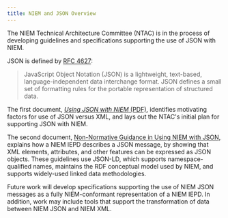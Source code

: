 ```yaml
---
title: NIEM and JSON Overview
---
```


The NIEM Technical Architecture Committee (NTAC) is in the process of developing
guidelines and specifications supporting the use of JSON with NIEM.

JSON is defined by [RFC 4627](http://www.ietf.org/rfc/rfc4627.txt):

> JavaScript Object Notation (JSON) is a lightweight, text-based,
language-independent data interchange format.  JSON defines a small set of
formatting rules for the portable representation of structured data.

The first document, [*Using JSON with NIEM* (PDF)](using_json_with_niem.pdf),
identifies motivating factors for use of JSON versus XML, and lays out the
NTAC's initial plan for supporting JSON with NIEM.

The second document, [Non-Normative Guidance in Using NIEM with JSON](guidance),
explains how a NIEM IEPD describes a JSON message, by showing that XML elements,
attributes, and other features can be expressed as JSON objects. These
guidelines use JSON-LD, which supports namespace-qualified names, maintains the
RDF conceptual model used by NIEM, and supports widely-used linked data
methodologies.

Future work will develop specifications supporting the use of NIEM JSON messages
as a fully NIEM-conformant representation of a NIEM IEPD. In addition, work may
include tools that support the transformation of data between NIEM JSON and NIEM
XML.